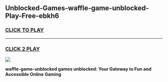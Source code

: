 
## Unblocked-Games-waffle-game-unblocked-Play-Free-ebkh6
<h3>
<a href="https://premium76.site?title=waffle-game-unblocked&ref=23A">CLICK TO PLAY</a></h3>
<hr>

<h3>
<a href="https://premium76.site?title=waffle-game-unblocked&ref=23A">CLICK 2 PLAY</a>
  
</h3>

<a href="https://premium76.site?title=waffle-game-unblocked&ref=23A"><img src="https://clearcache.store/games.png"></a>


**waffle-game-unblocked games unblocked: Your Gateway to Fun and Accessible Online Gaming**
